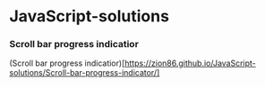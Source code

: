 # JavaScript-solutions

### Scroll bar progress indicatior
(Scroll bar progress indicatior)[https://zion86.github.io/JavaScript-solutions/Scroll-bar-progress-indicator/]
